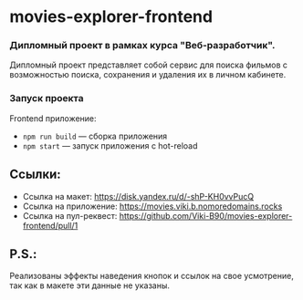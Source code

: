 # movies-explorer-frontend
### Дипломный проект в рамках курса "Веб-разработчик".
Дипломный проект представляет собой сервис для поиска фильмов с возможностью поиска, сохранения и удаления их в личном кабинете.

### Запуск проекта
Frontend приложение:
  - `npm run build` — сборка приложения
  - `npm start` — запуск приложения с hot-reload

## Ссылки:
- Ссылка на макет: https://disk.yandex.ru/d/-shP-KH0vvPucQ
- Ссылка на приложение: https://movies.viki.b.nomoredomains.rocks
- Cсылка на пул-реквест: https://github.com/Viki-B90/movies-explorer-frontend/pull/1

## P.S.:
Реализованы эффекты наведения кнопок и ссылок на свое усмотрение, так как в макете эти данные не указаны.

